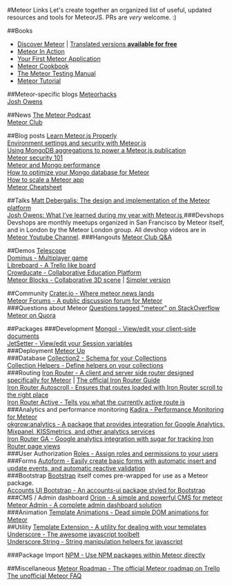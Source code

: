 #Meteor Links
Let's create together an organized list of useful, updated resources and tools for MeteorJS. PRs are *very* welcome. :)

##Books
- [Discover Meteor](https://www.discovermeteor.com/) | [Translated versions **available for free**](http://www.discovermeteor.com/translations)
- [Meteor In Action](http://www.manning.com/hochhaus/)
- [Your First Meteor Application](http://meteortips.com/)
- [Meteor Cookbook](http://meteorgitbook.harp.io/)
- [The Meteor Testing Manual](http://www.meteortesting.com/)
- [Meteor Tutorial](http://www.meteor-tutorial.org/)

##Meteor-specific blogs
[Meteorhacks](https://meteorhacks.com/)  
[Josh Owens](http://joshowens.me/)

##News
[The Meteor Podcast](http://www.meteorpodcast.com/)  
[Meteor Club](https://meteorjs.club/)  

##Blog posts
[Learn Meteor.js Properly](http://javascriptissexy.com/learn-meteor-js-properly/)  
[Environment settings and security with Meteor.js](http://joshowens.me/environment-settings-and-security-with-meteor-js/)  
[Using MongoDB aggregations to power a Meteor.js publication](http://joshowens.me/using-mongodb-aggregations-to-power-a-meteor-js-publication/)  
[Meteor security 101](http://joshowens.me/meteor-security-101/)  
[Meteor and Mongo performance](http://joshowens.me/meteor-and-mongo-performance/)  
[How to optimize your Mongo database for Meteor](http://joshowens.me/how-to-optimize-your-mongo-database-for-meteor-js/)  
[How to scale a Meteor app](http://joshowens.me/how-to-scale-a-meteor-js-app/)  
[Meteor Cheatsheet](http://www.webtempest.com/meteor-js-cheatsheet)  

##Talks
[Matt Debergalis: The design and implementation of the Meteor platform](https://www.youtube.com/watch?v=tqLbodVH3dw)  
[Josh Owens: What I’ve learned during my year with Meteor.js
](https://www.youtube.com/watch?v=JOpPG6kiud4)
###Devshops
Devshops are monthly meetups organized in San Francisco by Meteor itself, and in London by the Meteor London group. All devshop videos are in [Meteor Youtube Channel](https://www.youtube.com/channel/UC3fBiJrFFMhKlsWM46AsAYw).
###Hangouts
[Meteor Club Q&A](https://www.youtube.com/user/queso98/videos)  

##Demos
[Telescope](https://github.com/TelescopeJS/Telescope)  
[Dominus - Multiplayer game](https://github.com/dan335/dominus)  
[Libreboard - A Trello like board](https://github.com/libreboard/libreboard)  
[Crowducate - Collaborative Education Platform](https://github.com/Crowducate/crowducate-next)  
[Meteor Blocks - Collaborative 3D scene](https://github.com/stubailo/meteor-blocks) | [Simpler version](https://github.com/p4bloch/x3dom-meteor)  

##Community
[Crater.io - Where meteor news lands](https://crater.io/)  
[Meteor Forums - A public discussion forum for Meteor](https://forums.meteor.com/)  
###Questions about Meteor
[Questions tagged "meteor" on StackOverflow](https://stackoverflow.com/questions/tagged/meteor)  
[Meteor on Quora](https://www.quora.com/Meteor-Javascript-platform)  

##Packages
###Development
[Mongol - View/edit your client-side documents](https://github.com/msavin/Mongol)  
[JetSetter - View/edit your Session variables](https://github.com/msavin/JetSetter)  
###Deployment
[Meteor Up](https://github.com/arunoda/meteor-up)  
###Database
[Collection2 - Schema for your Collections](https://github.com/aldeed/meteor-collection2/)  
[Collection Helpers - Define helpers on your collections](https://github.com/dburles/meteor-collection-helpers)  
###Routing
[Iron Router -  A client and server side router designed specifically for Meteor](https://github.com/iron-meteor/iron-router) | [The official Iron Router Guide](https://github.com/iron-meteor/iron-router/blob/devel/Guide.md)  
[Iron Router Autoscroll - Ensures that routes loaded with Iron Router scroll to the right place](https://github.com/okgrow/iron-router-autoscroll/)  
[Iron Router Active - Tells you what the currently active route is](https://github.com/zimme/meteor-iron-router-active/)  
###Analytics and performance monitoring
[Kadira - Performance Monitoring for Meteor](https://github.com/meteorhacks/kadira/)  
[okgrow:analytics - A package that provides integration for Google Analytics, Mixpanel, KISSmetrics, and other analytics services](https://github.com/okgrow/analytics/)  
[Iron Router GA - Google analytics integration with sugar for tracking Iron Router page views](https://github.com/reywood/meteor-iron-router-ga/)  
###User Authorization
[Roles - Assign roles and permissions to your users](https://github.com/alanning/meteor-roles)  
###Forms
[Autoform - Easily create basic forms with automatic insert and update events, and automatic reactive validation](https://github.com/aldeed/meteor-autoform/)  
###Bootstrap
[Bootstrap](https://github.com/twbs/bootstrap/) itself comes pre-wrapped for use as a Meteor package.  
[Accounts UI Bootstrap - An accounts-ui package styled for Bootstrap](https://github.com/ianmartorell/meteor-accounts-ui-bootstrap-3/)  
###CMS / Admin dashboard
[Orion - A simple and powerful CMS for meteor](https://github.com/orionjs/orion)  
[Meteor Admin - A complete admin dashboard solution](https://github.com/yogiben/meteor-admin)  
###Animation
[Template Animations - Dead simple DOM animations for Meteor](https://github.com/gwendall/meteor-template-animations)  
##Utility
[Template Extension - A utility for dealing with your templates](https://github.com/aldeed/meteor-template-extension)
[Underscore - The awesome javascript toolbelt](https://atmospherejs.com/meteor/underscore)  
[Underscore.String - String manipulation helpers for javascript ](https://github.com/epeli/underscore.string/)  

###Package Import
[NPM - Use NPM packages within Meteor directly](https://github.com/meteorhacks/npm/)  


##Miscellaneous
[Meteor Roadmap - The official Meteor roadmap on Trello](https://trello.com/b/hjBDflxp/meteor-roadmap)  
[The unofficial Meteor FAQ](https://github.com/oortcloud/unofficial-meteor-faq)  
